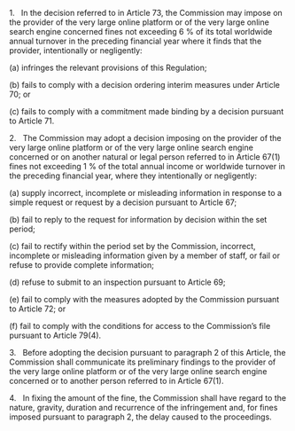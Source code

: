 1.   In the decision referred to in Article 73, the Commission may impose on the provider of the very large online platform or of the very large online search engine concerned fines not exceeding 6 % of its total worldwide annual turnover in the preceding financial year where it finds that the provider, intentionally or negligently:

(a) infringes the relevant provisions of this Regulation;

(b) fails to comply with a decision ordering interim measures under Article 70; or

(c) fails to comply with a commitment made binding by a decision pursuant to Article 71.

2.   The Commission may adopt a decision imposing on the provider of the very large online platform or of the very large online search engine concerned or on another natural or legal person referred to in Article 67(1) fines not exceeding 1 % of the total annual income or worldwide turnover in the preceding financial year, where they intentionally or negligently:

(a) supply incorrect, incomplete or misleading information in response to a simple request or request by a decision pursuant to Article 67;

(b) fail to reply to the request for information by decision within the set period;

(c) fail to rectify within the period set by the Commission, incorrect, incomplete or misleading information given by a member of staff, or fail or refuse to provide complete information;

(d) refuse to submit to an inspection pursuant to Article 69;

(e) fail to comply with the measures adopted by the Commission pursuant to Article 72; or

(f) fail to comply with the conditions for access to the Commission’s file pursuant to Article 79(4).

3.   Before adopting the decision pursuant to paragraph 2 of this Article, the Commission shall communicate its preliminary findings to the provider of the very large online platform or of the very large online search engine concerned or to another person referred to in Article 67(1).

4.   In fixing the amount of the fine, the Commission shall have regard to the nature, gravity, duration and recurrence of the infringement and, for fines imposed pursuant to paragraph 2, the delay caused to the proceedings.